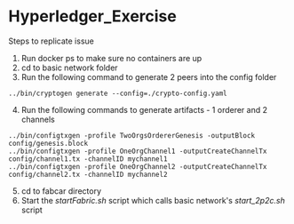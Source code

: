 # Hyperledger_Exercise

Steps to replicate issue
1. Run docker ps to make sure no containers are up
2. cd to basic network folder
3. Run the following command to generate 2 peers into the config folder 
```
../bin/cryptogen generate --config=./crypto-config.yaml
```

4. Run the following commands to generate artifacts - 1 orderer and 2 channels
```
../bin/configtxgen -profile TwoOrgsOrdererGenesis -outputBlock config/genesis.block
../bin/configtxgen -profile OneOrgChannel1 -outputCreateChannelTx config/channel1.tx -channelID mychannel1
../bin/configtxgen -profile OneOrgChannel2 -outputCreateChannelTx config/channel2.tx -channelID mychannel2
```
5. cd to fabcar directory
6. Start the *startFabric.sh* script which calls basic network's *start_2p2c.sh* script




